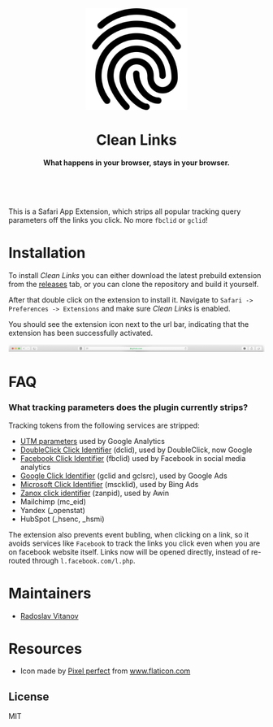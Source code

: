 <div align="center">
	<img src="assets/fingerprint.png" width="200" height="200">
	<h1>Clean Links</h1>
	<p>
		<b>What happens in your browser, stays in your browser.</b>
	</p>
	<br>
	<br>
	<br>
</div>

This is a Safari App Extension, which strips all popular tracking query parameters off the links you click. No more `fbclid` or `gclid`!

# Installation

To install *Clean Links* you can either download the latest prebuild extension from the [releases](https://github.com/Sh1d0w/clean-links/releases) tab, or you can clone the repository and build it yourself.

After that double click on the extension to install it. Navigate to `Safari -> Preferences -> Extensions` and make sure *Clean Links* is enabled.

You should see the extension icon next to the url bar, indicating that the extension has been successfully activated.

<img src="assets/toolbar.png" />

# FAQ

### What tracking parameters does the plugin currently strips?

Tracking tokens from the following services are stripped:

- [UTM parameters](https://en.wikipedia.org/wiki/UTM_parameters) used by Google Analytics
- [DoubleClick Click Identifier](https://en.wikipedia.org/wiki/DoubleClick_Click_Identifier) (dclid), used by DoubleClick, now Google
- [Facebook Click Identifier](https://en.wikipedia.org/wiki/Facebook_Click_Identifier) (fbclid) used by Facebook in social media analytics
- [Google Click Identifier](https://en.wikipedia.org/wiki/Google_Click_Identifier) (gclid and gclsrc), used by Google Ads
- [Microsoft Click Identifier](https://en.wikipedia.org/wiki/Microsoft_Click_Identifier) (mscklid), used by Bing Ads
- [Zanox click identifier](https://en.wikipedia.org/wiki/Zanox_click_identifier) (zanpid), used by Awin
- Mailchimp (mc_eid)
- Yandex (_openstat)
- HubSpot (_hsenc, _hsmi)

The extension also prevents event bubling, when clicking on a link, so it avoids services like `Facebook` to track the links you click even when you are on facebook website itself. Links now will be opened directly, instead of re-routed through `l.facebook.com/l.php`.

# Maintainers

- [Radoslav Vitanov](https://github.com/Sh1d0w)

# Resources

- Icon made by [Pixel perfect](https://www.flaticon.com/authors/pixel-perfect) from www.flaticon.com

## License

MIT